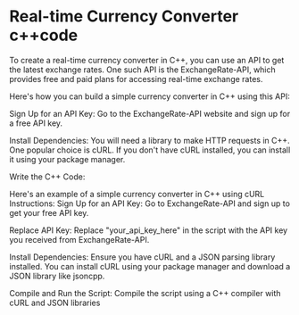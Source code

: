 # Real-time Currency Converter c++code
To create a real-time currency converter in C++, you can use an API to get the latest exchange rates. One such API is the ExchangeRate-API, which provides free and paid plans for accessing real-time exchange rates.

Here's how you can build a simple currency converter in C++ using this API:

Sign Up for an API Key:
Go to the ExchangeRate-API website and sign up for a free API key.

Install Dependencies:
You will need a library to make HTTP requests in C++. One popular choice is cURL. If you don't have cURL installed, you can install it using your package manager.

Write the C++ Code:

Here's an example of a simple currency converter in C++ using cURL
Instructions:
Sign Up for an API Key:
Go to ExchangeRate-API and sign up to get your free API key.

Replace API Key:
Replace "your_api_key_here" in the script with the API key you received from ExchangeRate-API.

Install Dependencies:
Ensure you have cURL and a JSON parsing library installed. You can install cURL using your package manager and download a JSON library like jsoncpp.

Compile and Run the Script:
Compile the script using a C++ compiler with cURL and JSON libraries 
